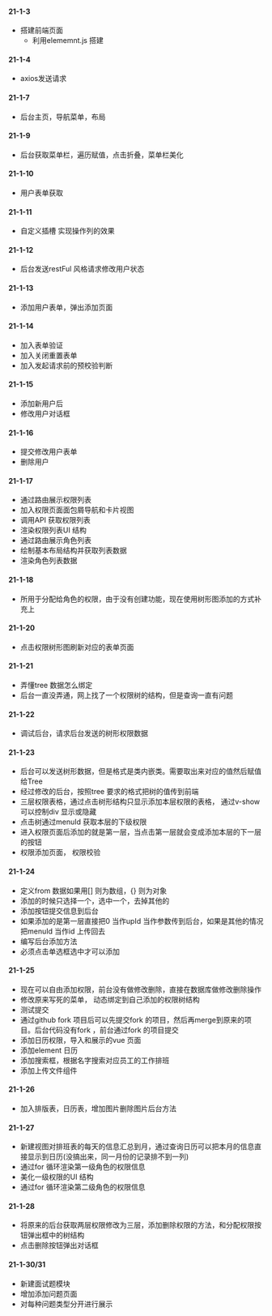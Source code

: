 #### 21-1-3
 * 搭建前端页面
   - 利用elememnt.js 搭建

#### 21-1-4
 * axios发送请求

#### 21-1-7 
 * 后台主页，导航菜单，布局

#### 21-1-9 
 * 后台获取菜单栏，遍历赋值，点击折叠，菜单栏美化

#### 21-1-10
 * 用户表单获取

#### 21-1-11 
 * 自定义插槽  实现操作列的效果

#### 21-1-12 
 * 后台发送restFul 风格请求修改用户状态

#### 21-1-13
 * 添加用户表单，弹出添加页面

#### 21-1-14
 * 加入表单验证
 * 加入关闭重置表单
 * 加入发起请求前的预校验判断

#### 21-1-15
 * 添加新用户后
 * 修改用户对话框

#### 21-1-16
 * 提交修改用户表单
 * 删除用户 

#### 21-1-17
 * 通过路由展示权限列表
 * 加入权限页面面包屑导航和卡片视图
 * 调用API 获取权限列表
 * 渲染权限列表UI 结构     
 * 通过路由展示角色列表
 * 绘制基本布局结构并获取列表数据
 * 渲染角色列表数据

#### 21-1-18
 * 所用于分配给角色的权限，由于没有创建功能，现在使用树形图添加的方式补充上

#### 21-1-20
 * 点击权限树形图刷新对应的表单页面

#### 21-1-21
 * 弄懂tree 数据怎么绑定
 * 后台一直没弄通，网上找了一个权限树的结构，但是查询一直有问题

#### 21-1-22
 * 调试后台，请求后台发送的树形权限数据

#### 21-1-23
 * 后台可以发送树形数据，但是格式是类内嵌类。需要取出来对应的值然后赋值给Tree
 * 经过修改的后台，按照tree 要求的格式把树的值传到前端
 * 三层权限表格，通过点击树形结构只显示添加本层权限的表格， 通过v-show 可以控制div 显示或隐藏
 * 点击树通过menuId 获取本层的下级权限
 * 进入权限页面后添加的就是第一层，当点击第一层就会变成添加本层的下一层的按钮
 * 权限添加页面， 权限校验

#### 21-1-24
 * 定义from 数据如果用[] 则为数组，{} 则为对象
 * 添加的时候只选择一个，选中一个，去掉其他的
 * 添加按钮提交信息到后台
 * 如果添加的是第一层直接把0 当作upId 当作参数传到后台，如果是其他的情况把menuId 当作id 上传回去
 * 编写后台添加方法
 * 必须点击单选框选中才可以添加

#### 21-1-25
 * 现在可以自由添加权限，前台没有做修改删除，直接在数据库做修改删除操作
 * 修改原来写死的菜单， 动态绑定到自己添加的权限树结构
 * 测试提交
 * 通过github fork 项目后可以先提交fork 的项目，然后再merge到原来的项目。后台代码没有fork ，前台通过fork 的项目提交
 * 添加日历权限，导入和展示的vue 页面
 * 添加element 日历
 * 添加搜索框，根据名字搜索对应员工的工作排班
 * 添加上传文件组件

#### 21-1-26
 * 加入排版表，日历表，增加图片删除图片后台方法
 
#### 21-1-27 
 * 新建视图对排班表的每天的信息汇总到月，通过查询日历可以把本月的信息直接显示到日历(没搞出来，同一月份的记录排不到一列)
 * 通过for 循环渲染第一级角色的权限信息
 * 美化一级权限的UI 结构
 * 通过for 循环渲染第二级角色的权限信息

 #### 21-1-28
 * 将原来的后台获取两层权限修改为三层，添加删除权限的方法，和分配权限按钮弹出框中的树结构
 * 点击删除按钮弹出对话框
 
 #### 21-1-30/31
 * 新建面试题模块
 * 增加添加问题页面
 * 对每种问题类型分开进行展示




 
